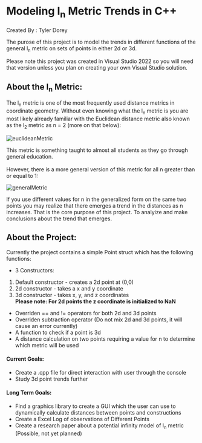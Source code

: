 # Modeling l<sub>n</sub>  Metric Trends in C++

Created By : Tyler Dorey

The purose of this project is to model the trends in different functions of the general l<sub>n</sub> metric on sets of points in either 2d or 3d.  

Please note this project was created in Visual Studio 2022 so you will need that version unless you plan on creating your own Visual Studio solution. 

## About the l<sub>n</sub> Metric:
The l<sub>n</sub> metric is one of the most frequently used distance metrics in coordinate geometry.  Without even knowing what the l<sub>n</sub> metric is you are most likely already familiar with the Euclidean distance metric also known as the l<sub>2</sub> metric as n = 2 (more on that below):

![euclideanMetric](https://user-images.githubusercontent.com/98759325/154756299-64f8fe4b-8497-482a-9b68-be89b83dac70.JPG)

This metric is something taught to almost all students as they go through general education.  
<br/>However, there is a more general version of this metric for all n greater than or equal to 1:

![generalMetric](https://user-images.githubusercontent.com/98759325/154756680-e0dde418-674d-4c95-8de9-9fcfc5bd0515.JPG)

If you use different values for n in the generalized form on the same two points you may realize that there emerges a trend in the distances as n increases.  That is the core purpose of this project.  To analyize and make conclusions about the trend that emerges.

## About the Project:

Currently the project contains a simple Point struct which has the following functions:
- 3 Constructors:
1) Default constructor - creates a 2d point at (0,0)
2) 2d constructor - takes a x and y coordinate
3) 3d constructor - takes x, y, and z coordinates
<br />**Please note:  For 2d points the z coordinate is initialized to NaN**
- Overriden == and != operators for both 2d and 3d points
- Overriden subtraction operator (Do not mix 2d and 3d points, it will cause an error currently)
- A function to check if a point is 3d
- A distance calculation on two points requiring a value for n to determine which metric will be used

#### Current Goals:
- Create a .cpp file for direct interaction with user through the console
- Study 3d point trends further

#### Long Term Goals: 
- Find a graphics library to create a GUI which the user can use to dynamically calculate distances between points and constructions 
- Create a Excel Log of observations of Different Points
- Create a research paper about a potential infinity model of l<sub>n</sub> metric (Possible, not yet planned)
